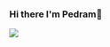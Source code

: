 



### Hi there I'm Pedram👋



<img align = "center" src= "https://github.com/pedramrmz/pedramrmz/assets/8485467f2e79a68-62d7-4c34-aca1-c5ad572ea751">

